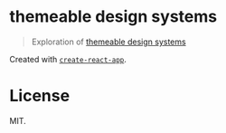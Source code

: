 # themeable design systems

> Exploration of [themeable design systems](http://bradfrost.com/blog/post/creating-themeable-design-systems/)

Created with [`create-react-app`](https://github.com/facebook/create-react-app).

# License

MIT.
